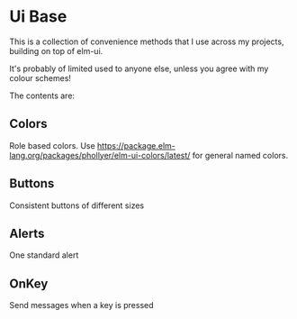 # Ui Base

This is a collection of convenience methods that I use across my projects, building on top of elm-ui.

It's probably of limited used to anyone else, unless you agree with my colour schemes!

The contents are:

## Colors

Role based colors. Use https://package.elm-lang.org/packages/phollyer/elm-ui-colors/latest/
for general named colors.

## Buttons

Consistent buttons of different sizes

## Alerts

One standard alert

## OnKey

Send messages when a key is pressed
